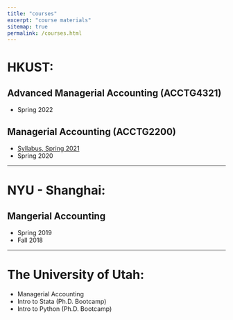 ```yaml
---
title: "courses"
excerpt: "course materials"
sitemap: true
permalink: /courses.html
---
```


# HKUST:

## Advanced Managerial Accounting (ACCTG4321)
  - Spring 2022

## Managerial Accounting (ACCTG2200)
  - [Syllabus, Spring 2021](https://github.com/ArthurHowardMorris/ACCT2200_Spr2021_Syllabus)
  - Spring 2020
---
# NYU - Shanghai:

## Mangerial Accounting
  - Spring 2019
  - Fall 2018

---
# The University of Utah:

  - Managerial Accounting
  - Intro to Stata (Ph.D. Bootcamp)
  - Intro to Python (Ph.D. Bootcamp)
